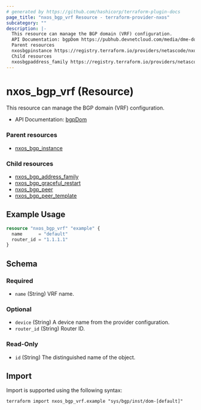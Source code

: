```yaml
---
# generated by https://github.com/hashicorp/terraform-plugin-docs
page_title: "nxos_bgp_vrf Resource - terraform-provider-nxos"
subcategory: ""
description: |-
  This resource can manage the BGP domain (VRF) configuration.
  API Documentation: bgpDom https://pubhub.devnetcloud.com/media/dme-docs-10-2-2/docs/Routing%20and%20Forwarding/bgp:Dom/
  Parent resources
  nxosbgpinstance https://registry.terraform.io/providers/netascode/nxos/latest/docs/resources/bgp_instance
  Child resources
  nxosbgpaddress_family https://registry.terraform.io/providers/netascode/nxos/latest/docs/resources/bgp_address_familynxosbgpgraceful_restart https://registry.terraform.io/providers/netascode/nxos/latest/docs/resources/bgp_graceful_restartnxosbgppeer https://registry.terraform.io/providers/netascode/nxos/latest/docs/resources/bgp_peernxosbgppeer_template https://registry.terraform.io/providers/netascode/nxos/latest/docs/resources/bgp_peer_template
---
```


# nxos_bgp_vrf (Resource)

This resource can manage the BGP domain (VRF) configuration.

- API Documentation: [bgpDom](https://pubhub.devnetcloud.com/media/dme-docs-10-2-2/docs/Routing%20and%20Forwarding/bgp:Dom/)

### Parent resources

- [nxos_bgp_instance](https://registry.terraform.io/providers/netascode/nxos/latest/docs/resources/bgp_instance)

### Child resources

- [nxos_bgp_address_family](https://registry.terraform.io/providers/netascode/nxos/latest/docs/resources/bgp_address_family)
- [nxos_bgp_graceful_restart](https://registry.terraform.io/providers/netascode/nxos/latest/docs/resources/bgp_graceful_restart)
- [nxos_bgp_peer](https://registry.terraform.io/providers/netascode/nxos/latest/docs/resources/bgp_peer)
- [nxos_bgp_peer_template](https://registry.terraform.io/providers/netascode/nxos/latest/docs/resources/bgp_peer_template)

## Example Usage

```terraform
resource "nxos_bgp_vrf" "example" {
  name      = "default"
  router_id = "1.1.1.1"
}
```

<!-- schema generated by tfplugindocs -->
## Schema

### Required

- `name` (String) VRF name.

### Optional

- `device` (String) A device name from the provider configuration.
- `router_id` (String) Router ID.

### Read-Only

- `id` (String) The distinguished name of the object.

## Import

Import is supported using the following syntax:

```shell
terraform import nxos_bgp_vrf.example "sys/bgp/inst/dom-[default]"
```
